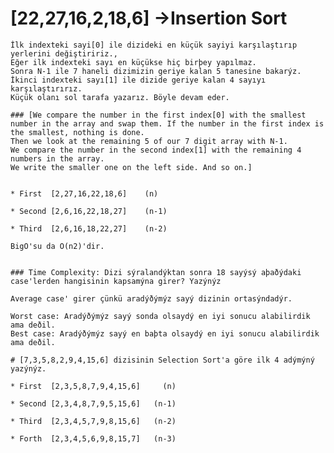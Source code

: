 # [22,27,16,2,18,6] ->Insertion Sort

	İlk indexteki sayi[0] ile dizideki en küçük sayiyi karşılaştırıp yerlerini değiştiririz.,
	Eğer ilk indexteki sayı en küçükse hiç birþey yapılmaz.
	Sonra N-1 ile 7 haneli dizimizin geriye kalan 5 tanesine bakarýz.
	İkinci indexteki sayı[1] ile dizide geriye kalan 4 sayıyı karşılaştırırız.
	Küçük olanı sol tarafa yazarız. Böyle devam eder.
	
	### [We compare the number in the first index[0] with the smallest number in the array and swap them. If the number in the first index is the smallest, nothing is done.
	Then we look at the remaining 5 of our 7 digit array with N-1.
	We compare the number in the second index[1] with the remaining 4 numbers in the array.
	We write the smaller one on the left side. And so on.]


	* First  [2,27,16,22,18,6]    (n)

	* Second [2,6,16,22,18,27]    (n-1)
	 
	* Third  [2,6,16,18,22,27]    (n-2)

	BigO'su da O(n2)'dir.


	### Time Complexity: Dizi sýralandýktan sonra 18 sayýsý aþaðýdaki case'lerden hangisinin kapsamýna girer? Yazýnýz

	Average case' girer çünkü aradýðýmýz sayý dizinin ortasýndadýr.

	Worst case: Aradýðýmýz sayý sonda olsaydý en iyi sonucu alabilirdik ama deðil.
	Best case: Aradýðýmýz sayý en baþta olsaydý en iyi sonucu alabilirdik ama deðil.

	# [7,3,5,8,2,9,4,15,6] dizisinin Selection Sort'a göre ilk 4 adýmýný yazýnýz.

	* First  [2,3,5,8,7,9,4,15,6]     (n)

	* Second [2,3,4,8,7,9,5,15,6]   (n-1)
	 
	* Third  [2,3,4,5,7,9,8,15,6]   (n-2)

	* Forth  [2,3,4,5,6,9,8,15,7]	(n-3)


